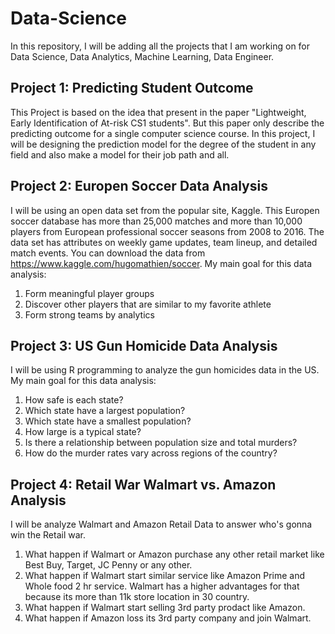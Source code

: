 # Data-Science
In this repository, I will be adding all the projects that I am working on for Data Science, Data Analytics, Machine Learning, Data Engineer.

## Project 1: Predicting Student Outcome
This Project is based on the idea that present in the paper "Lightweight, Early Identification of At-risk CS1 students". But this paper only describe the predicting outcome for a single computer science course. In this project, I will be designing the prediction model for the degree of the student in any field and also make a model for their job path and all.

## Project 2: Europen Soccer Data Analysis
I will be using an open data set from the popular site, Kaggle. This Europen soccer database has more than 25,000 matches and more than 10,000 players from European professional soccer seasons from 2008 to 2016. The data set has attributes on weekly game updates, team lineup, and detailed match events. You can download the data from https://www.kaggle.com/hugomathien/soccer. My main goal for this data analysis:
1. Form meaningful player groups
2. Discover other players that are similar to my favorite athlete
3. Form strong teams by analytics

## Project 3: US Gun Homicide Data Analysis
I will be using R programming to analyze the gun homicides data in the US. My main goal for this data analysis:
1. How safe is each state?
2. Which state have a largest population?
3. Which state have a smallest population?
4. How large is a typical state?
5. Is there a relationship between population size and total murders?
6. How do the murder rates vary across regions of the country?

## Project 4: Retail War Walmart vs. Amazon Analysis
I will be analyze Walmart and Amazon Retail Data to answer who's gonna win the Retail war.
1. What happen if Walmart or Amazon purchase any other retail market like Best Buy, Target, JC Penny or any other.
2. What happen if Walmart start similar service like Amazon Prime and Whole food 2 hr service. Walmart has a higher advantages for that because its more than 11k store location in 30 country.
3. What happen if Walmart start selling 3rd party prodact like Amazon.
4. What happen if Amazon loss its 3rd party company and join Walmart.
